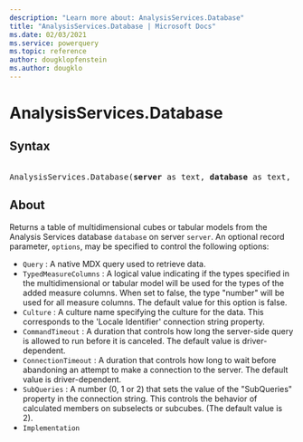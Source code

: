 ```yaml
---
description: "Learn more about: AnalysisServices.Database"
title: "AnalysisServices.Database | Microsoft Docs"
ms.date: 02/03/2021
ms.service: powerquery
ms.topic: reference
author: dougklopfenstein
ms.author: dougklo
---
```

# AnalysisServices.Database

## Syntax

<pre>  
AnalysisServices.Database(<b>server</b> as text, <b>database</b> as text, optional <b>options</b> as nullable record) as table
</pre>

## About
Returns a table of multidimensional cubes or tabular models from the Analysis Services database `database` on server `server`. An optional record parameter, `options`, may be specified to control the following options: 

* `Query` : A native MDX query used to retrieve data.
* `TypedMeasureColumns` : A logical value indicating if the types specified in the multidimensional or tabular model will be used for the types of the added measure columns. When set to false, the type &quot;number&quot; will be used for all measure columns. The default value for this option is false.
* `Culture` : A culture name specifying the culture for the data. This corresponds to the &#39;Locale Identifier&#39; connection string property.
* `CommandTimeout` : A duration that controls how long the server-side query is allowed to run before it is canceled. The default value is driver-dependent.
* `ConnectionTimeout` : A duration that controls how long to wait before abandoning an attempt to make a connection to the server. The default value is driver-dependent.
*  `SubQueries` : A number (0, 1 or 2) that sets the value of the &quot;SubQueries&quot; property in the connection string. This controls the behavior of calculated members on subselects or subcubes. (The default value is 2).
*  `Implementation`
  
